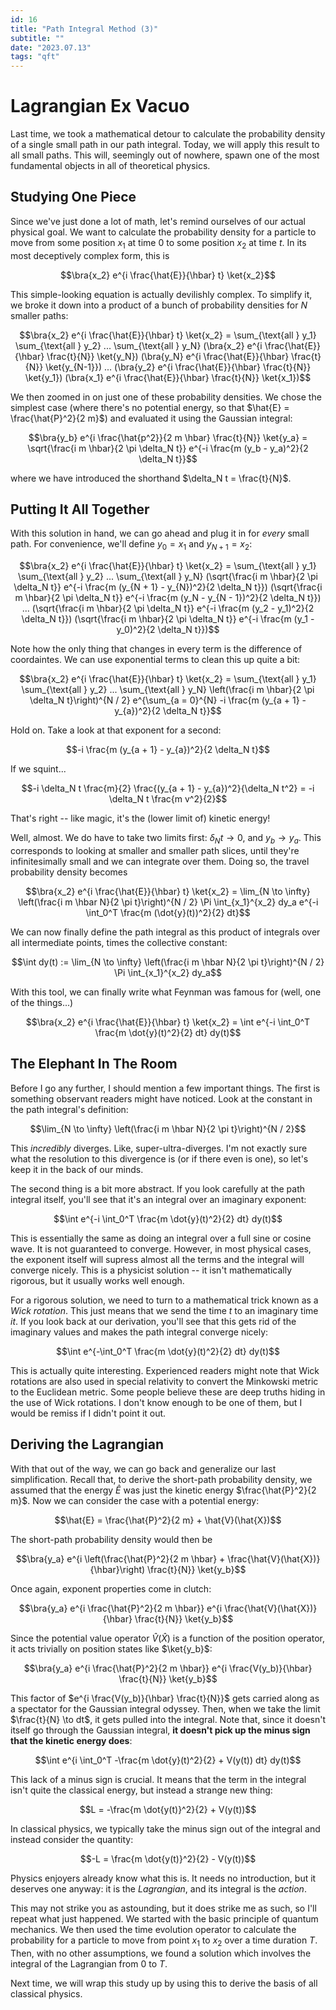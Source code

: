 ```yaml
---
id: 16
title: "Path Integral Method (3)"
subtitle: ""
date: "2023.07.13"
tags: "qft"
---
```


# Lagrangian Ex Vacuo

Last time, we took a mathematical detour to calculate the probability density of a single small path in our path integral. Today, we will apply this result to all small paths. This will, seemingly out of nowhere, spawn one of the most fundamental objects in all of theoretical physics.

## Studying One Piece

Since we've just done a lot of math, let's remind ourselves of our actual physical goal. We want to calculate the probability density for a particle to move from some position $`x_1`$ at time $`0`$ to some position $`x_2`$ at time $`t`$. In its most deceptively complex form, this is

```math
\bra{x_2} e^{i \frac{\hat{E}}{\hbar} t} \ket{x_2}
```

This simple-looking equation is actually devilishly complex. To simplify it, we broke it down into a product of a bunch of probability densities for $`N`$ smaller paths:

```math
\bra{x_2} e^{i \frac{\hat{E}}{\hbar} t} \ket{x_2} = \sum_{\text{all } y_1} \sum_{\text{all } y_2} ... \sum_{\text{all } y_N} (\bra{x_2} e^{i \frac{\hat{E}}{\hbar} \frac{t}{N}} \ket{y_N}) (\bra{y_N} e^{i \frac{\hat{E}}{\hbar} \frac{t}{N}} \ket{y_{N-1}}) ... (\bra{y_2} e^{i \frac{\hat{E}}{\hbar} \frac{t}{N}} \ket{y_1}) (\bra{x_1} e^{i \frac{\hat{E}}{\hbar} \frac{t}{N}} \ket{x_1})
```

We then zoomed in on just one of these probability densities. We chose the simplest case (where there's no potential energy, so that $`\hat{E} = \frac{\hat{P}^2}{2 m}`$) and evaluated it using the Gaussian integral:

```math
\bra{y_b} e^{i \frac{\hat{p^2}}{2 m \hbar} \frac{t}{N}} \ket{y_a} = \sqrt{\frac{i m \hbar}{2 \pi \delta_N t}} e^{-i \frac{m (y_b - y_a)^2}{2 \delta_N t}}
```

where we have introduced the shorthand $`\delta_N t = \frac{t}{N}`$.

## Putting It All Together

With this solution in hand, we can go ahead and plug it in for *every* small path. For convenience, we'll define $`y_0 = x_1`$ and $`y_{N + 1} = x_2`$:

```math
\bra{x_2} e^{i \frac{\hat{E}}{\hbar} t} \ket{x_2} = \sum_{\text{all } y_1} \sum_{\text{all } y_2} ... \sum_{\text{all } y_N} (\sqrt{\frac{i m \hbar}{2 \pi \delta_N t}} e^{-i \frac{m (y_{N + 1} - y_{N})^2}{2 \delta_N t}}) (\sqrt{\frac{i m \hbar}{2 \pi \delta_N t}} e^{-i \frac{m (y_N - y_{N - 1})^2}{2 \delta_N t}}) ... (\sqrt{\frac{i m \hbar}{2 \pi \delta_N t}} e^{-i \frac{m (y_2 - y_1)^2}{2 \delta_N t}}) (\sqrt{\frac{i m \hbar}{2 \pi \delta_N t}} e^{-i \frac{m (y_1 - y_0)^2}{2 \delta_N t}})
```

Note how the only thing that changes in every term is the difference of coordaintes. We can use exponential terms to clean this up quite a bit:

```math
\bra{x_2} e^{i \frac{\hat{E}}{\hbar} t} \ket{x_2} = \sum_{\text{all } y_1} \sum_{\text{all } y_2} ... \sum_{\text{all } y_N} \left(\frac{i m \hbar}{2 \pi \delta_N t}\right)^{N / 2} e^{\sum_{a = 0}^{N} -i \frac{m (y_{a + 1} - y_{a})^2}{2 \delta_N t}}
```

Hold on. Take a look at that exponent for a second:

```math
-i \frac{m (y_{a + 1} - y_{a})^2}{2 \delta_N t}
```

If we squint...

```math
-i \delta_N t \frac{m}{2} \frac{(y_{a + 1} - y_{a})^2}{\delta_N t^2} = -i \delta_N t \frac{m v^2}{2}
```

That's right -- like magic, it's the (lower limit of) kinetic energy!

Well, almost. We do have to take two limits first: $`\delta_N t \to 0`$, and $`y_b \to y_a`$. This corresponds to looking at smaller and smaller path slices, until they're infinitesimally small and we can integrate over them. Doing so, the travel probability density becomes

```math
\bra{x_2} e^{i \frac{\hat{E}}{\hbar} t} \ket{x_2} = \lim_{N \to \infty} \left(\frac{i m \hbar N}{2 \pi t}\right)^{N / 2} \Pi \int_{x_1}^{x_2} dy_a e^{-i \int_0^T \frac{m (\dot{y}(t))^2}{2} dt}
```

We can now finally define the path integral as this product of integrals over all intermediate points, times the collective constant:

```math
\int dy(t) := \lim_{N \to \infty} \left(\frac{i m \hbar N}{2 \pi t}\right)^{N / 2} \Pi \int_{x_1}^{x_2} dy_a
```

With this tool, we can finally write what Feynman was famous for (well, one of the things...)

```math
\bra{x_2} e^{i \frac{\hat{E}}{\hbar} t} \ket{x_2} = \int e^{-i \int_0^T \frac{m \dot{y}(t)^2}{2} dt} dy(t)
```

## The Elephant In The Room

Before I go any further, I should mention a few important things. The first is something observant readers might have noticed. Look at the constant in the path integral's definition:

```math
\lim_{N \to \infty} \left(\frac{i m \hbar N}{2 \pi t}\right)^{N / 2}
```

This *incredibly* diverges. Like, super-ultra-diverges. I'm not exactly sure what the resolution to this divergence is (or if there even is one), so let's keep it in the back of our minds. 

The second thing is a bit more abstract. If you look carefully at the path integral itself, you'll see that it's an integral over an imaginary exponent:

```math
\int e^{-i \int_0^T \frac{m \dot{y}(t)^2}{2} dt} dy(t)
```

This is essentially the same as doing an integral over a full sine or cosine wave. It is not guaranteed to converge. However, in most physical cases, the exponent itself will supress almost all the terms and the integral will converge nicely. This is a physicist solution -- it isn't mathematically rigorous, but it usually works well enough.

For a rigorous solution, we need to turn to a mathematical trick known as a *Wick rotation*. This just means that we send the time $`t`$ to an imaginary time $`i t`$. If you look back at our derivation, you'll see that this gets rid of the imaginary values and makes the path integral converge nicely:

```math
\int e^{-\int_0^T \frac{m \dot{y}(t)^2}{2} dt} dy(t)
```

This is actually quite interesting. Experienced readers might note that Wick rotations are also used in special relativity to convert the Minkowski metric to the Euclidean metric. Some people believe these are deep truths hiding in the use of Wick rotations. I don't know enough to be one of them, but I would be remiss if I didn't point it out.

## Deriving the Lagrangian

With that out of the way, we can go back and generalize our last simplification. Recall that, to derive the short-path probability density, we assumed that the energy $`\hat{E}`$ was just the kinetic energy $`\frac{\hat{P}^2}{2 m}`$. Now we can consider the case with a potential energy:

```math
\hat{E} = \frac{\hat{P}^2}{2 m} + \hat{V}(\hat{X})
```

The short-path probability density would then be

```math
\bra{y_a} e^{i \left(\frac{\hat{P}^2}{2 m \hbar} + \frac{\hat{V}(\hat{X})}{\hbar}\right) \frac{t}{N}} \ket{y_b}
```

Once again, exponent properties come in clutch:

```math
\bra{y_a} e^{i \frac{\hat{P}^2}{2 m \hbar}} e^{i \frac{\hat{V}(\hat{X})}{\hbar} \frac{t}{N}} \ket{y_b}
```

Since the potential value operator $`\hat{V}(\hat{X})`$ is a function of the position operator, it acts trivially on position states like $`\ket{y_b}`$:

```math
\bra{y_a} e^{i \frac{\hat{P}^2}{2 m \hbar}} e^{i \frac{V(y_b)}{\hbar} \frac{t}{N}} \ket{y_b}
```

This factor of $`e^{i \frac{V(y_b)}{\hbar} \frac{t}{N}}`$ gets carried along as a spectator for the Gaussian integral odyssey. Then, when we take the limit $`\frac{t}{N} \to dt`$, it gets pulled into the integral. Note that, since it doesn't itself go through the Gaussian integral, **it doesn't pick up the minus sign that the kinetic energy does**:

```math
\int e^{i \int_0^T -\frac{m \dot{y}(t)^2}{2} + V(y(t)) dt} dy(t)
```

This lack of a minus sign is crucial. It means that the term in the integral isn't quite the classical energy, but instead a strange new thing:

```math
L = -\frac{m \dot{y(t)}^2}{2} + V(y(t))
```

In classical physics, we typically take the minus sign out of the integral and instead consider the quantity:


```math
-L = \frac{m \dot{y(t)}^2}{2} - V(y(t))
```

Physics enjoyers already know what this is. It needs no introduction, but it deserves one anyway: it is the *Lagrangian*, and its integral is the *action*.

This may not strike you as astounding, but it does strike me as such, so I'll repeat what just happened. We started with the basic principle of quantum mechanics. We then used the time evolution operator to calculate the probability for a particle to move from point $`x_1`$ to $`x_2`$ over a time duration $`T`$. Then, with no other assumptions, we found a solution which involves the integral of the Lagrangian from $`0`$ to $`T`$.

Next time, we will wrap this study up by using this to derive the basis of all classical physics.
